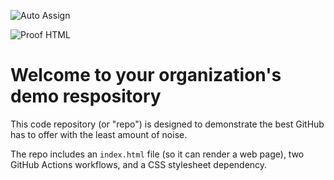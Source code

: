 ![Auto Assign](https://github.com/Projeto-de-Aplicacao-Web/demo-repository/actions/workflows/auto-assign.yml/badge.svg)

![Proof HTML](https://github.com/Projeto-de-Aplicacao-Web/demo-repository/actions/workflows/proof-html.yml/badge.svg)

# Welcome to your organization's demo respository
This code repository (or "repo") is designed to demonstrate the best GitHub has to offer with the least amount of noise.

The repo includes an `index.html` file (so it can render a web page), two GitHub Actions workflows, and a CSS stylesheet dependency.
